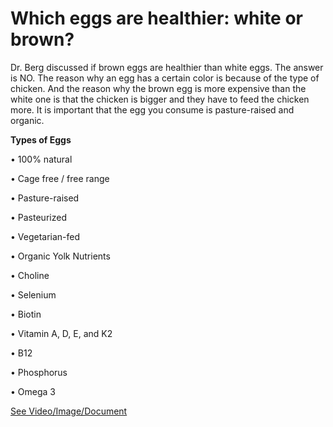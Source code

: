 # Which eggs are healthier: white or brown?

Dr. Berg discussed if brown eggs are healthier than white eggs. The answer is NO. The reason why an egg has a certain color is because of the type of chicken. And the reason why the brown egg is more expensive than the white one is that the chicken is bigger and they have to feed the chicken more. It is important that the egg you consume is pasture-raised and organic.

**Types of Eggs**

• 100% natural

• Cage free / free range

• Pasture-raised

• Pasteurized

• Vegetarian-fed

• Organic Yolk Nutrients

• Choline

• Selenium

• Biotin

• Vitamin A, D, E, and K2

• B12

• Phosphorus

• Omega 3

 [See Video/Image/Document](https://hls-player.drberg.com/asset?path=migrated-assets/brown-eggs-vs-white-eggs-which-are-healthier-drberg)